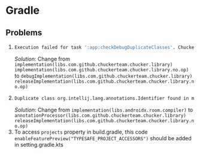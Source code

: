 # Gradle
## Problems
1. ``` sh 
   Execution failed for task ':app:checkDebugDuplicateClasses'. Chucker
   ```
   *Solution*: Change from ``implementation(libs.com.github.chuckerteam.chucker.library)
   implementation(libs.com.github.chuckerteam.chucker.library.no.op)`` to ``debugImplementation(libs.com.github.chuckerteam.chucker.library) releaseImplementation(libs.com.github.chuckerteam.chucker.library.no.op)``
2. ``` sh 
   Duplicate class org.intellij.lang.annotations.Identifier found in modules annotations-12.0.jar -> annotations-12.0 (com.intellij:annotations:12.0) and annotations-23.0.0.jar -> annotations-23.0.0 (org.jetbrains:annotations:23.0.0)
   ```
   *Solution*: Change from ``implementation(libs.androidx.room.compiler)`` to ``annotationProcessor(libs.com.github.chuckerteam.chucker.library) releaseImplementation(libs.com.github.chuckerteam.chucker.library.no.op)``
3. To access `projects` property in build.gradle, this code `enableFeaturePreview("TYPESAFE_PROJECT_ACCESSORS")` should be added in setting.gradle.kts